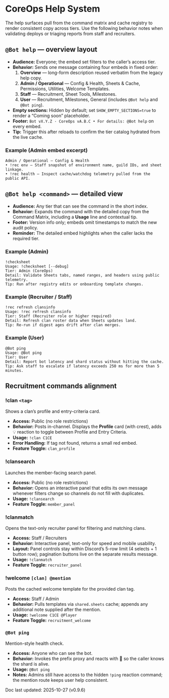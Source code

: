 # CoreOps Help System

The help surfaces pull from the command matrix and cache registry to render consistent
copy across tiers. Use the following behavior notes when validating deploys or triaging
reports from staff and recruiters.

## `@Bot help` — overview layout
- **Audience:** Everyone; the embed set filters to the caller’s access tier.
- **Behavior:** Sends one message containing four embeds in fixed order:
  1. **Overview** — long-form description reused verbatim from the legacy help copy.
  2. **Admin / Operational** — Config & Health, Sheets & Cache, Permissions, Utilities, Welcome Templates.
  3. **Staff** — Recruitment, Sheet Tools, Milestones.
  4. **User** — Recruitment, Milestones, General (includes `@Bot help` and `@Bot ping`).
- **Empty sections:** Hidden by default; set `SHOW_EMPTY_SECTIONS=true` to render a
  “Coming soon” placeholder.
- **Footer:** `Bot vX.Y.Z · CoreOps vA.B.C • For details: @Bot help` on every embed.
- **Tip:** Trigger this after reloads to confirm the tier catalog hydrated from the live
  cache.

### Example (Admin embed excerpt)
```
Admin / Operational — Config & Health
• !rec env — Staff snapshot of environment name, guild IDs, and sheet linkage.
• !rec health — Inspect cache/watchdog telemetry pulled from the public API.
```

## `@Bot help <command>` — detailed view
- **Audience:** Any tier that can see the command in the short index.
- **Behavior:** Expands the command with the detailed copy from the Command Matrix,
  including a **Usage** line and contextual tip.
- **Footer:** Version info only; embeds omit timestamps to match the new audit policy.
- **Reminder:** The detailed embed highlights when the caller lacks the required tier.

### Example (Admin)
```
!checksheet
Usage: !checksheet [--debug]
Tier: Admin (CoreOps)
Detail: Validate Sheets tabs, named ranges, and headers using public telemetry.
Tip: Run after registry edits or onboarding template changes.
```

### Example (Recruiter / Staff)
```
!rec refresh clansinfo
Usage: !rec refresh clansinfo
Tier: Staff (Recruiter role or higher required)
Detail: Refresh clan roster data when Sheets updates land.
Tip: Re-run if digest ages drift after clan merges.
```

### Example (User)
```
@Bot ping
Usage: @Bot ping
Tier: User
Detail: Report bot latency and shard status without hitting the cache.
Tip: Ask staff to escalate if latency exceeds 250 ms for more than 5 minutes.
```

## Recruitment commands alignment

### !clan `<tag>`

Shows a clan’s profile and entry-criteria card.

- **Access:** Public (no role restrictions)
- **Behavior:** Posts in-channel. Displays the **Profile** card (with crest), adds 💡 reaction to toggle between Profile and Entry Criteria.
- **Usage:** `!clan C1CE`
- **Error Handling:** If tag not found, returns a small red embed.
- **Feature Toggle:** `clan_profile`

### !clansearch

Launches the member-facing search panel.

- **Access:** Public (no role restrictions)
- **Behavior:** Opens an interactive panel that edits its own message whenever filters change so channels do not fill with duplicates.
- **Usage:** `!clansearch`
- **Feature Toggle:** `member_panel`

### !clanmatch

Opens the text-only recruiter panel for filtering and matching clans.

- **Access:** Staff / Recruiters
- **Behavior:** Interactive panel, text-only for speed and mobile usability.
- **Layout:** Panel controls stay within Discord’s 5-row limit (4 selects + 1 button row); pagination buttons live on the separate results message.
- **Usage:** `!clanmatch`
- **Feature Toggle:** `recruiter_panel`

### !welcome `[clan] @mention`

Posts the cached welcome template for the provided clan tag.

- **Access:** Staff / Admin
- **Behavior:** Pulls templates via `shared.sheets` cache; appends any additional note supplied after the mention.
- **Usage:** `!welcome C1CE @Player`
- **Feature Toggle:** `recruitment_welcome`

### `@Bot ping`

Mention-style health check.

- **Access:** Anyone who can see the bot.
- **Behavior:** Invokes the prefix proxy and reacts with 🏓 so the caller knows the shard is alive.
- **Usage:** `@Bot ping`
- **Notes:** Admins still have access to the hidden `!ping` reaction command; the mention route keeps user help consistent.

Doc last updated: 2025-10-27 (v0.9.6)
